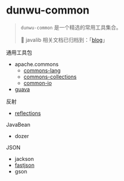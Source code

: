 # dunwu-common

> `dunwu-common` 是一个精选的常用工具集合。
>
> :notebook: javalib 相关文档已归档到：「[blog](https://github.com/dunwu/blog/tree/master/source/_posts/java/javalib)」


通用工具包

- apache.commons
  - [commons-lang](https://github.com/apache/commons-lang)
  - [commons-collections](https://github.com/apache/commons-collections)
  - [common-io](https://github.com/apache/commons-io)
- [guava](https://github.com/google/guava)

反射

- [reflections](https://github.com/ronmamo/reflections)

JavaBean

- dozer

JSON

- jackson
- [fastjson](https://github.com/alibaba/fastjson)
- gson

